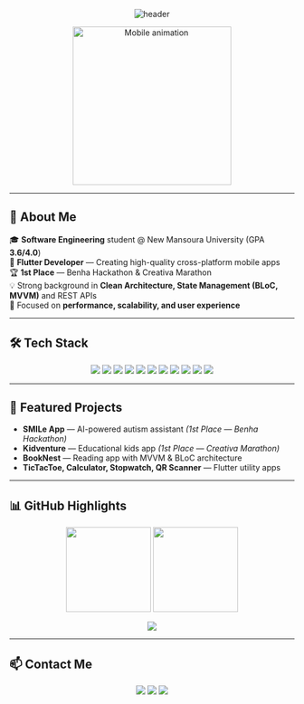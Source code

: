 <!-- ===========================
     Ahmed Elsaadany — README
=========================== -->

<!-- Stylish Animated Header -->
<p align="center">
  <img src="https://capsule-render.vercel.app/api?type=wave&height=200&color=0:00c6ff,100:0072ff&text=Ahmed%20Elsaadany&fontAlign=50&fontAlignY=35&animation=fadeIn&fontColor=ffffff&desc=Flutter%20Developer%20%7C%20Mobile%20App%20Engineer&descAlignY=55&descAlign=50" alt="header" />
</p>

<!-- Mobile Animation -->
<p align="center">
  <img src="https://media.giphy.com/media/qgQUggAC3Pfv687qPC/giphy.gif" width="280" alt="Mobile animation" />
</p>

---

## 🚀 About Me
🎓 **Software Engineering** student @ New Mansoura University (GPA **3.6/4.0**)  
💼 **Flutter Developer** — Creating high-quality cross-platform mobile apps  
🏆 **1st Place** — Benha Hackathon & Creativa Marathon  
💡 Strong background in **Clean Architecture, State Management (BLoC, MVVM)** and REST APIs  
🌟 Focused on **performance, scalability, and user experience**  

---

## 🛠 Tech Stack
<p align="center">
  <img src="https://img.shields.io/badge/Dart-0175C2?style=for-the-badge&logo=dart&logoColor=white" />
  <img src="https://img.shields.io/badge/Flutter-02569B?style=for-the-badge&logo=flutter&logoColor=white" />
  <img src="https://img.shields.io/badge/Firebase-FFCA28?style=for-the-badge&logo=firebase&logoColor=black" />
  <img src="https://img.shields.io/badge/REST%20API-005571?style=for-the-badge&logo=postman&logoColor=white" />
  <img src="https://img.shields.io/badge/BLoC-02569B?style=for-the-badge&logo=flutter&logoColor=white" />
  <img src="https://img.shields.io/badge/MVVM-6C63FF?style=for-the-badge" />
  <img src="https://img.shields.io/badge/Clean%20Architecture-FF5733?style=for-the-badge" />
  <img src="https://img.shields.io/badge/Git-F05032?style=for-the-badge&logo=git&logoColor=white" />
  <img src="https://img.shields.io/badge/GitHub-181717?style=for-the-badge&logo=github" />
  <img src="https://img.shields.io/badge/Figma-F24E1E?style=for-the-badge&logo=figma&logoColor=white" />
  <img src="https://img.shields.io/badge/Postman-FF6C37?style=for-the-badge&logo=postman&logoColor=white" />
</p>

---

## 📂 Featured Projects
- **SMILe App** — AI-powered autism assistant *(1st Place — Benha Hackathon)*  
- **Kidventure** — Educational kids app *(1st Place — Creativa Marathon)*  
- **BookNest** — Reading app with MVVM & BLoC architecture  
- **TicTacToe, Calculator, Stopwatch, QR Scanner** — Flutter utility apps  

---

## 📊 GitHub Highlights
<p align="center">
  <img src="https://github-readme-stats.vercel.app/api?username=AhmedElsa3dany&show_icons=true&theme=tokyonight&hide_border=true" height="150" />
  <img src="https://github-readme-stats.vercel.app/api/top-langs/?username=AhmedElsa3dany&layout=compact&theme=tokyonight&hide_border=true" height="150" />
</p>

<p align="center">
  <img src="https://github-profile-trophy.vercel.app/?username=AhmedElsa3dany&theme=algolia&no-frame=true&no-bg=true&margin-w=4" />
</p>

---

## 📫 Contact Me
<p align="center">
  <a href="mailto:ahmedelsaadany16112003@gmail.com"><img src="https://img.shields.io/badge/Email-D14836?style=for-the-badge&logo=gmail&logoColor=white" /></a>
  <a href="https://www.linkedin.com/in/ahmed-elsa3dany/"><img src="https://img.shields.io/badge/LinkedIn-0A66C2?style=for-the-badge&logo=linkedin&logoColor=white" /></a>
  <a href="https://github.com/AhmedElsa3dany"><img src="https://img.shields.io/badge/GitHub-181717?style=for-the-badge&logo=github&logoColor=white" /></a>
</p>
